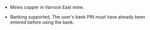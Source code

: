 - Mines copper in Varrock East mine.

- Banking supported. The user's bank PIN must have already been entered
    before using the bank.
